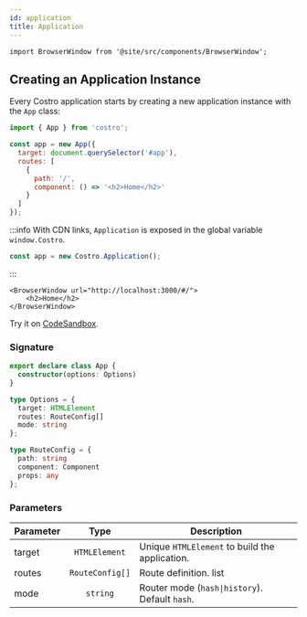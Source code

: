 ```yaml
---
id: application
title: Application
---
```


```mdx-code-block
import BrowserWindow from '@site/src/components/BrowserWindow';
```

<!-- markdownlint-disable MD041 -->

## Creating an Application Instance

Every Costro application starts by creating a new application instance with the `App` class:

```js
import { App } from 'costro';

const app = new App({
  target: document.querySelector('#app'),
  routes: [
    {
      path: '/',
      component: () => '<h2>Home</h2>'
    }
  ]
});
```

:::info
With CDN links, `Application` is exposed in the global variable `window.Costro`.

```js
const app = new Costro.Application();
```

:::

```mdx-code-block
<BrowserWindow url="http://localhost:3000/#/">
    <h2>Home</h2>
</BrowserWindow>
```

Try it on [CodeSandbox](https://codesandbox.io/s/costro-application-instance-u1gqx).

### Signature

<!-- prettier-ignore -->
```ts
export declare class App {
  constructor(options: Options)
}

type Options = {
  target: HTMLElement
  routes: RouteConfig[]
  mode: string
};

type RouteConfig = {
  path: string
  component: Component
  props: any
};
```

### Parameters

| Parameter |      Type       | Description                                    |
| --------- | :-------------: | ---------------------------------------------- |
| target    |  `HTMLElement`  | Unique `HTMLElement` to build the application. |
| routes    | `RouteConfig[]` | Route definition. list                         |
| mode      |    `string`     | Router mode (`hash\|history`). Default `hash`. |
